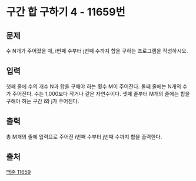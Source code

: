 <h1>구간 합 구하기 4 - 11659번</h1>

<h2>문제</h2>

수 N개가 주어졌을 때, i번째 수부터 j번째 수까지 합을 구하는 프로그램을 작성하시오.

<h2>입력</h2>

첫째 줄에 수의 개수 N과 합을 구해야 하는 횟수 M이 주어진다. 둘째 줄에는 N개의 수가 주어진다. 수는 1,000보다 작거나 같은 자연수이다. 셋째 줄부터 M개의 줄에는 합을 구해야 하는 구간 i와 j가 주어진다.

<h2>출력</h2>

총 M개의 줄에 입력으로 주어진 i번째 수부터 j번째 수까지 합을 출력한다.

<h2>출처</h2>

[백준 11659](https://www.acmicpc.net/problem/11659)